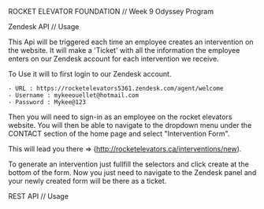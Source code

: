 ROCKET ELEVATOR FOUNDATION // Week 9 Odyssey Program 

Zendesk API // Usage

This Api will be triggered each time an employee creates an intervention on 
the website. It will make a 'Ticket' with all the information the employee
enters on our Zendesk account for each intervention we receive.

To Use it will to first login to our Zendesk account.

    - URL : https://rocketelevators5361.zendesk.com/agent/welcome
    - Username : mykeeouellet@hotmail.com
    - Password : Mykee@123

Then you will need to sign-in as an employee on the rocket elevators
website. You will then be able to navigate to the dropdown menu under
the CONTACT section of the home page and select "Intervention Form". 

This will lead you there => (http://rocketelevators.ca/interventions/new).

To generate an intervention just fullfill the selectors and click create 
at the bottom of the form. Now you just need to navigate to the Zendesk 
panel and your newly created form will be there as a ticket.

REST API // Usage


